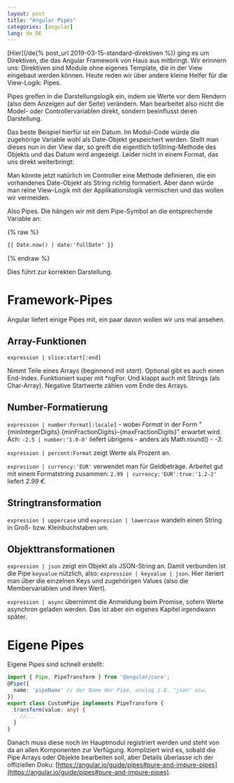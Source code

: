 ```yaml
---
layout: post
title: "Angular Pipes"
categories: [angular]
lang: de_DE
---
```


[Hier](/de{% post_url 2019-03-15-standard-direktiven %}) ging es um Direktiven, die das Angular Framework von Haus aus mitbringt. Wir erinnern uns: Direktiven sind Module ohne eigenes Template, die in der View eingebaut werden können. Heute reden wir über andere kleine Helfer für die View-Logik: Pipes.

<!--more-->

Pipes greifen in die Darstellungslogik ein, indem sie Werte vor dem Rendern (also dem Anzeigen auf der Seite) verändern. Man bearbeitet also nicht die Model- oder Controllervariablen direkt, sondern beeinflusst deren Darstellung.

Das beste Beispiel hierfür ist ein Datum. Im Modul-Code würde die zugehörige Variable wohl als Date-Objekt gespeichert werden. Stellt man dieses nun in der View dar, so greift die eigentlich toString-Methode des Objekts und das Datum wird angezeigt. Leider nicht in einem Format, das uns direkt weiterbringt:

_<script>document.write(Date.now())</script>_

Man könnte jetzt natürlich im Controller eine Methode definieren, die ein vorhandenes Date-Objekt als String richtig formatiert. Aber dann würde man reine View-Logik mit der Applikationslogik vermischen und das wollen wir vermeiden.

Also Pipes. Die hängen wir mit dem Pipe-Symbol an die entsprechende Variable an:

{% raw %}
```html
{{ Date.now() | date:'fullDate' }}
```
{% endraw %}

Dies führt zur korrekten Darstellung.

# Framework-Pipes

Angular liefert einige Pipes mit, ein paar davon wollen wir uns mal ansehen.

## Array-Funktionen

``expression | slice:start[:end]``

Nimmt Teile eines Arrays (beginnend mit _start_). Optional gibt es auch einen End-Index. Funktioniert super mit \*ngFor. Und klappt auch mit Strings (als Char-Array). Negative Startwerte zählen vom Ende des Arrays.

## Number-Formatierung

``expression | number:Format[:locale]`` - wobei _Format_ in der Form "{minIntegerDigits}.{minFractionDigits}-{maxFractionDigits}" erwartet wird. Ach: ``-2.5 | number:'1.0-0'`` liefert übrigens - anders als Math.round() - _-3_.

``expression | percent:Format`` zeigt Werte als Prozent an.

``expresison | currency:'EUR'`` verwendet man für Geldbeträge. Arbeitet gut mit einem Formatstring zusammen: ``2.99 | currency:'EUR':true:'1.2-2'`` liefert _2.99 €_.

## Stringtransformation

``expression | uppercase`` und ``expression | lowercase`` wandeln einen String in Groß- bzw. Kleinbuchstaben um.

## Objekttransformationen

``expression | json`` zeigt ein Objekt als JSON-String an. Damit verbunden ist die Pipe ``keyvalue`` nützlich, also:
``expression | keyvalue | json``. Hier iteriert man über die einzelnen Keys und zugehörigen Values (also die Membervariablen und ihren Wert).

``expression | async`` übernimmt die Anmeldung beim Promise, sofern Werte asynchron geladen werden. Das ist aber ein eigenes Kapitel irgendwann später.

# Eigene Pipes

Eigene Pipes sind schnell erstellt:

```typescript
import { Pipe, PipeTransform } from '@angular/core';
@Pipe({
  name: 'pipeName' // der Name der Pipe, analog z.B. "json" usw.
})
export class CustomPipe implements PipeTransform {
  transform(value: any) {
    //...
  }
}
```

Danach muss diese noch im Hauptmodul registriert werden und steht von da an allen Komponenten zur Verfügung. Kompliziert wird es, sobald die Pipe Arrays oder Objekte bearbeiten soll, aber Details überlasse ich der offiziellen Doku: [https://angular.io/guide/pipes#pure-and-impure-pipes](https://angular.io/guide/pipes#pure-and-impure-pipes).
